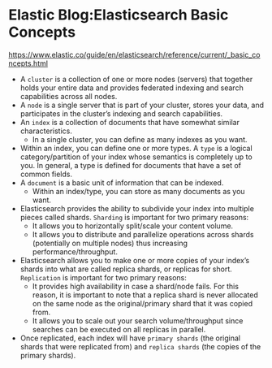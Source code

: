 # Elastic Blog:Elasticsearch Basic Concepts
https://www.elastic.co/guide/en/elasticsearch/reference/current/_basic_concepts.html

- A `cluster` is a collection of one or more nodes (servers) that together holds your entire data and provides federated indexing and search capabilities across all nodes.
- A `node` is a single server that is part of your cluster, stores your data, and participates in the cluster’s indexing and search capabilities.
- An `index` is a collection of documents that have somewhat similar characteristics.
  - In a single cluster, you can define as many indexes as you want.
- Within an index, you can define one or more types. A `type` is a logical category/partition of your index whose semantics is completely up to you. In general, a type is defined for documents that have a set of common fields.
- A `document` is a basic unit of information that can be indexed. 
  - Within an index/type, you can store as many documents as you want.
- Elasticsearch provides the ability to subdivide your index into multiple pieces called shards. `Sharding` is important for two primary reasons:
  - It allows you to horizontally split/scale your content volume.
  - It allows you to distribute and parallelize operations across shards (potentially on multiple nodes) thus increasing performance/throughput.
- Elasticsearch allows you to make one or more copies of your index’s shards into what are called replica shards, or replicas for short. `Replication` is important for two primary reasons:
  - It provides high availability in case a shard/node fails. For this reason, it is important to note that a replica shard is never allocated on the same node as the original/primary shard that it was copied from.
  - It allows you to scale out your search volume/throughput since searches can be executed on all replicas in parallel.
- Once replicated, each index will have `primary shards` (the original shards that were replicated from) and `replica shards` (the copies of the primary shards).
